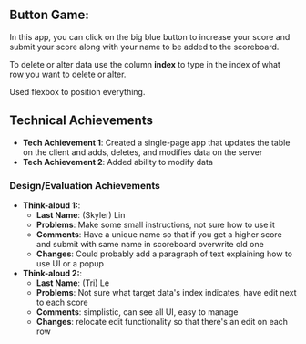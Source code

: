 ## Button Game:
In this app, you can click on the big blue button to increase your score and submit your score along with your name to be added to the scoreboard.

To delete or alter data use the column **index** to type in the index of what row you want to delete or alter.

Used flexbox to position everything.

## Technical Achievements
- **Tech Achievement 1**: Created a single-page app that updates the table on the client and adds, deletes, and modifies data on the server
- **Tech Achievement 2**: Added ability to modify data

### Design/Evaluation Achievements
- **Think-aloud 1:**: 
  - **Last Name**: (Skyler) Lin
  - **Problems**: Make some small instructions, not sure  how to use it
  - **Comments**: Have a unique name so that if you get a higher score and submit with same name in scoreboard overwrite old one
  - **Changes**: Could probably add a paragraph of text explaining how to use UI or a popup
- **Think-aloud 2:**:
  - **Last Name**: (Tri) Le
  - **Problems**: Not sure what target data's index indicates, have edit next to each score
  - **Comments**: simplistic, can see all UI, easy to manage
  - **Changes**: relocate edit functionality so that there's an edit on each row
